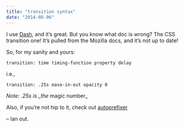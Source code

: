 ```yaml
---
title: "transition syntax"
date: "2014-08-06"
---
```


I use [Dash](http://kapeli.com/dash), and it’s great. But you know what doc is wrong? The CSS transition one! It’s pulled from the Mozilla docs, and it’s not up to date!

So, for my sanity and yours:

```
transition: time timing-function property delay

```

i.e.,

```
transition: .25s ease-in-out opacity 0

```

_Note: .25s is \_the_ magic number\_

Also, if you’re not hip to it, check out [autoprefixer](https://github.com/ai/autoprefixer)

– Ian out.
